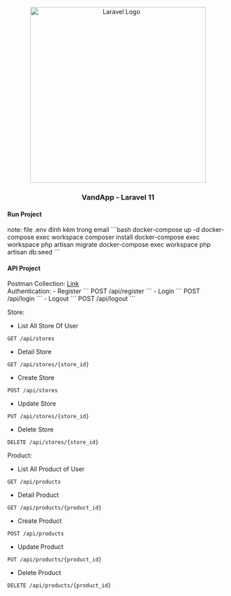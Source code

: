 <p align="center"><a href="https://laravel.com" target="_blank"><img src="https://raw.githubusercontent.com/laravel/art/master/logo-lockup/5%20SVG/2%20CMYK/1%20Full%20Color/laravel-logolockup-cmyk-red.svg" width="400" alt="Laravel Logo"></a></p>

<h3 align="center">VandApp - Laravel 11</h3>
<h4>Run Project</h4>
note: file .env đính kèm trong email
```bash
docker-compose up -d
docker-compose exec workspace composer install
docker-compose exec workspace php artisan migrate
docker-compose exec workspace php artisan db:seed
```

<h4>API Project</h4>
Postman Collection: <a href="https://www.postman.com/restless-astronaut-316794/workspace/vandapp/collection/17857152-a9d889d1-25ec-48e3-ba3a-c2027ba35c89?action=share&creator=17857152" target="_blank">Link</a> <br>
Authentication:
- Register
```
POST /api/register
```
- Login
```
POST /api/login
```
- Logout
```
POST /api/logout
```

Store:
- List All Store Of User
```
GET /api/stores
```
- Detail Store
```
GET /api/stores/{store_id}
```
- Create Store
```
POST /api/stores
```
- Update Store
```
PUT /api/stores/{store_id}
```
- Delete Store
```
DELETE /api/stores/{store_id}
```

Product:
- List All Product of User
```
GET /api/products
```
- Detail Product
```
GET /api/products/{product_id}
```
- Create Product
```
POST /api/products
```
- Update Product
```
PUT /api/products/{product_id}
```
- Delete Product
```
DELETE /api/products/{product_id}
```
